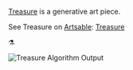 [Treasure](https://anemy.github.io/treasure/) is a generative art piece.

See Treasure on [Artsable](https://artsable.com):
[Treasure](https://artsable.com/workspace/5de82cbc9ef5ad001fcdd8f9)

⚗ 

![Treasure Algorithm Output](https://i.imgur.com/HKMrJPR.png)
